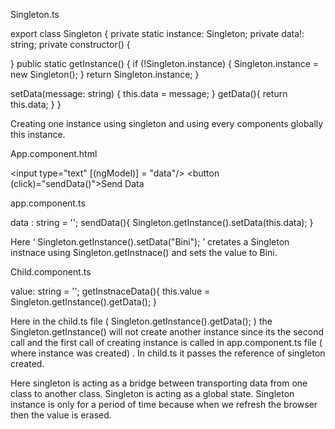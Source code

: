 Singleton.ts


export class Singleton {
private static instance: Singleton;
private data!: string;
private constructor() {

}
public static getInstance() {
if (!Singleton.instance) {
Singleton.instance = new Singleton();
}
return Singleton.instance;
}

setData(message: string) {
this.data = message;
}
getData(){
return this.data;
}
}



Creating one instance using singleton and using every components globally this instance.




App.component.html


<input type="text" [(ngModel)] = "data"/>
<button (click)="sendData()">Send Data</button>
<app-child></app-child>




app.component.ts

data : string = '';
sendData(){
Singleton.getInstance().setData(this.data);
}



Here ‘   Singleton.getInstance().setData("Bini");   ’  cretates a Singleton instnace using Singleton.getInstnace() and sets the value to Bini.






Child.component.ts


value: string = '';
getInstnaceData(){
this.value = Singleton.getInstance().getData();
}



Here in the child.ts file (   Singleton.getInstance().getData();  )  the Singleton.getInstance() will not create another instance since its the second call and the first call of creating instance is called in app.component.ts file ( where instance was created) . In child.ts it passes the reference of singleton created.


Here singleton is acting as a bridge between transporting data from one class to another class. Singleton is acting as a global state. Singleton instance is only for a period of time because when we refresh the browser then the value is erased.
